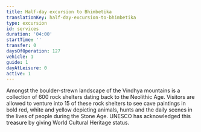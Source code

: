 ```yaml
---
title: Half-day excursion to Bhimbetika
translationKey: half-day-excursion-to-bhimbetika
type: excursion
id: services
duration: '04:00'
startTime: ''
transfer: 0
daysOfOperation: 127
vehicle: 1
guide: 1
dayAtLeisure: 0
active: 1
---
```

Amongst the boulder-strewn landscape of the Vindhya mountains is a collection of 600 rock shelters dating back to the Neolithic Age. Visitors are allowed to venture into 15 of these rock shelters to see cave paintings in bold red, white and yellow depicting animals, hunts and the daily scenes in the lives of people during the Stone Age. UNESCO has acknowledged this treasure by giving World Cultural Heritage status.